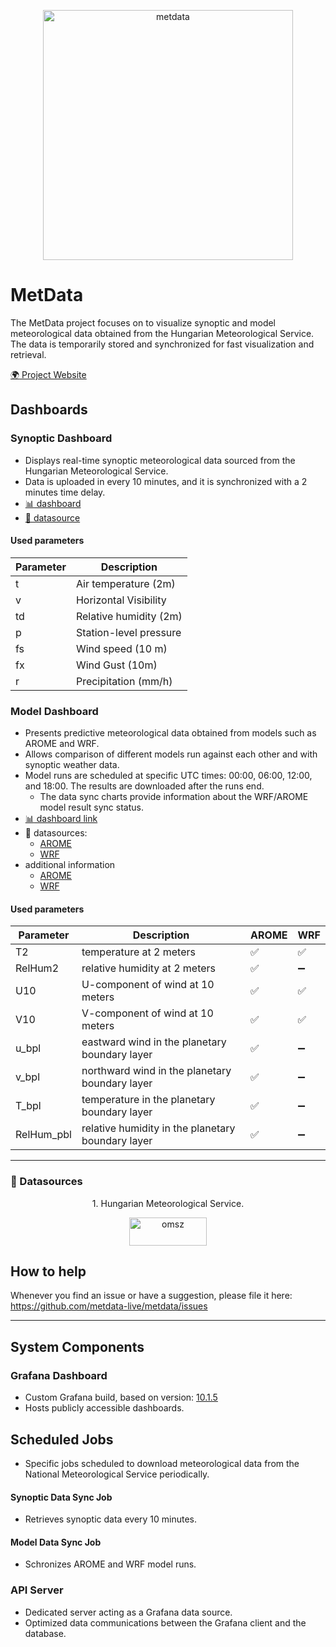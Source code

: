 <p align="center">
<img src="https://hu.metdata.live/public/img/met_data.png" alt="metdata" width="400" height="400"/>
</>

# MetData
The MetData project focuses on to visualize synoptic and model meteorological data obtained from the Hungarian Meteorological Service.
The data is temporarily stored and synchronized for fast visualization and retrieval.


[:earth_africa: Project Website](https://hu.metdata.live ) 
## Dashboards
### Synoptic Dashboard
* Displays real-time synoptic meteorological data sourced from the Hungarian Meteorological Service.
* Data is uploaded in every 10 minutes, and it is synchronized with a 2 minutes time delay.
* [:bar_chart: dashboard ](https://hu.metdata.live/d/al_dUEa7k1/synop?orgId=1)
* [:floppy_disk: datasource](https://odp.met.hu/weather/weather_reports/synoptic/hungary/10_minutes/)

#### Used parameters

| Parameter | Description            |
|-----------|------------------------|
|    t      | Air temperature (2m)   |
|    v      | Horizontal Visibility  |
|    td     | Relative humidity (2m) |
|    p      | Station-level pressure |
|    fs     | Wind speed (10 m)      |
|    fx     | Wind Gust (10m)        |
|    r      | Precipitation (mm/h)   |

### Model Dashboard

* Presents predictive meteorological data obtained from models such as AROME and WRF.
* Allows comparison of different models run against each other and with synoptic weather data.
* Model runs are scheduled at specific UTC times: 00:00, 06:00, 12:00, and 18:00. The results are downloaded after the runs end.
  * The data sync charts provide information about the WRF/AROME model result sync status.
* [:bar_chart: dashboard link](https://hu.metdata.live/d/a970799a-514e-4ce6-a84a-de38970c907e/model?orgId=1)
* :floppy_disk: datasources:
  * [AROME](https://odp.met.hu/weather/nwp/AROME/nc/)
  * [WRF](https://odp.met.hu/weather/wrf/AROME/nc/)
* additional information
  * [AROME](https://odp.met.hu/weather/nwp/AROME/Description_shortrange_forecast-AROME-en.pdf)
  * [WRF](https://odp.met.hu/weather/nwp/WRF/Description_shortrange_forecast-WRF-en.pdf)

#### Used parameters

| Parameter       | Description                                       | AROME              | WRF                |
|-----------------|---------------------------------------------------|--------------------|--------------------|
| T2              | temperature at 2 meters                           | :white_check_mark: | :white_check_mark: |
| RelHum2         | relative humidity at 2 meters                     | :white_check_mark: | :heavy_minus_sign: |
| U10             | U-component of wind at 10 meters                  | :white_check_mark: | :white_check_mark: | 
| V10             | V-component of wind at 10 meters                  | :white_check_mark: | :white_check_mark: | 
| u_bpl           | eastward wind in the planetary boundary layer     | :white_check_mark: | :heavy_minus_sign: | 
| v_bpl           | northward wind in the planetary boundary layer    | :white_check_mark: | :heavy_minus_sign: | 
| T_bpl           | temperature in the planetary boundary layer       | :white_check_mark: | :heavy_minus_sign: | 
| RelHum_pbl	  | relative humidity in the planetary boundary layer | :white_check_mark: | :heavy_minus_sign: | 
---

### :floppy_disk: Datasources
<p align="center">
1. Hungarian Meteorological Service.
</>
<p align="center">
	 <img src="https://www.met.hu/images/logo/omsz_logo_374x135.png" alt="omsz" width="124.5" height="45"/>
</>


## How to help
Whenever you find an issue or have a suggestion, please file it here: https://github.com/metdata-live/metdata/issues

---
## System Components
### Grafana Dashboard
* Custom Grafana build, based on version: [10.1.5](https://github.com/grafana/grafana/releases/tag/v10.1.5)
* Hosts publicly accessible dashboards.

## Scheduled Jobs
* Specific jobs scheduled to download meteorological data from the National Meteorological Service periodically.

#### Synoptic Data Sync Job
* Retrieves synoptic data every 10 minutes.

#### Model Data Sync Job
* Schronizes AROME and WRF model runs.

### API Server
* Dedicated server acting as a Grafana data source.
* Optimized data communications between the Grafana client and the database.

